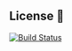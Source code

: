 ## License 📝

[![Build Status](https://travis-ci.com/wvandolah/portfolio.svg?branch=master)](https://travis-ci.com/wvandolah/portfolio)
